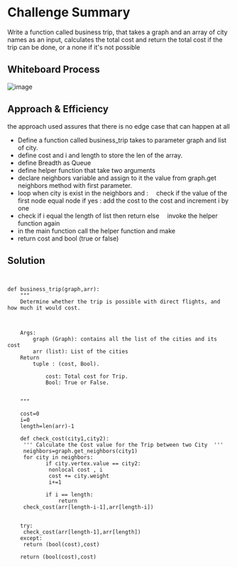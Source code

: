 # Challenge Summary
Write a function called business trip, that takes a graph and an array of city names as an input, calculates the total cost and return the total cost if the trip can be done, or a none if it's not possible

## Whiteboard Process

![image](https://i.ibb.co/R06SKCH/linked-list-insertions-append-18.jpg)

## Approach & Efficiency

the approach used assures that there is no edge case that can happen at all
+  Define  a function called business_trip takes to parameter graph and list of city.
+  define cost and i and length to store the len of the array.
+  define Breadth as Queue
+  define helper function that take two arguments
+  declare neighbors variable and assign to it the value from graph.get neighbors method with first parameter.
+  loop  when city is exist in the neighbors and :
 check if the value of the first node equal node if yes : add the cost to the cost and increment i by one
+  check if i equal the length of list then return else
 invoke the helper function again
+  in the main function call the helper function and make
+ return cost and bool (true or false)

## Solution

```


def business_trip(graph,arr):
    """
    Determine whether the trip is possible with direct flights, and how much it would cost.



    Args:
        graph (Graph): contains all the list of the cities and its cost
        arr (list): List of the cities
    Return
        tuple : (cost, Bool).
            
            cost: Total cost for Trip.
            Bool: True or False.
     

    """
    
    cost=0
    i=0
    length=len(arr)-1

    def check_cost(city1,city2):
     ''' Calculate the Cost value for the Trip between two City  '''
     neighbors=graph.get_neighbors(city1)
     for city in neighbors:
            if city.vertex.value == city2:
             nonlocal cost , i
             cost += city.weight
             i+=1
             
            if i == length:
                return
     check_cost(arr[length-i-1],arr[length-i])
     

    try:
     check_cost(arr[length-1],arr[length])
    except:
     return (bool(cost),cost)
 
    return (bool(cost),cost)



```